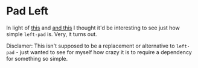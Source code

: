 # Pad Left
In light of [this](https://medium.com/@azerbike/i-ve-just-liberated-my-modules-9045c06be67c) and [and this](http://www.haneycodes.net/npm-left-pad-have-we-forgotten-how-to-program/) I thought it'd be interesting to see just how simple `left-pad` is. Very, it turns out.

Disclamer: This isn't supposed to be a replacement or alternative to `left-pad` - just wanted to see for myself how crazy it is to require a dependency for something so simple.
